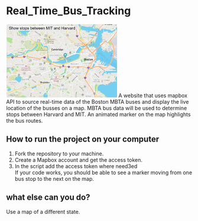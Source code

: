 # Real_Time_Bus_Tracking
<img src="bus_tracker_image.png" width = 300>
A website that uses mapbox API to source real-time data of the Boston MBTA buses and  display the live location of the busses on a map. 
MBTA bus data will be used to determine stops between Harvard and MIT.
An animated marker on the map highlights the bus routes.


## How to run the project on your computer
1. Fork the repository to your machine.
2. Create a Mapbox account and get the access token.
3. In the script add the access token where need3ed
<br>If your code works, you should be able to see a marker moving from one bus stop to the next on the map.

## what else can you do?
Use a map of a different state.



